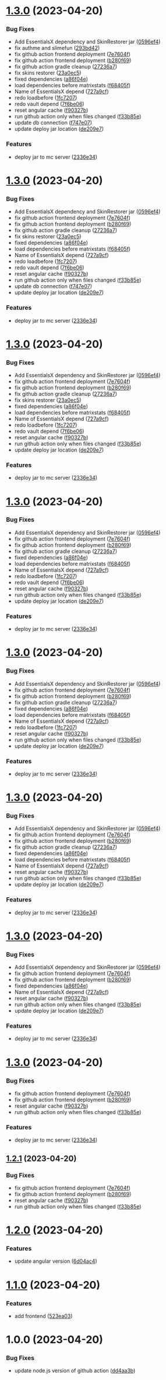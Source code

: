# [1.3.0](https://github.com/TheMatrixNetwork/MatrixStats2/compare/v1.2.0...v1.3.0) (2023-04-20)


### Bug Fixes

* Add EssentialsX dependency and SkinRestorer jar ([0596ef4](https://github.com/TheMatrixNetwork/MatrixStats2/commit/0596ef40b85ad445de85e2b8a359d6171b50a6dc))
* fix authme and slimefun ([293bd42](https://github.com/TheMatrixNetwork/MatrixStats2/commit/293bd42208cb2468b10d30a05a73e77febcdcbcb))
* fix github action frontend deployment ([7e7604f](https://github.com/TheMatrixNetwork/MatrixStats2/commit/7e7604fb5567eb0e9daa9e52abd2dee703a2581d))
* fix github action frontend deployment ([b280f69](https://github.com/TheMatrixNetwork/MatrixStats2/commit/b280f69518ff1264f2200627a8ab2265984aeace))
* fix github action gradle cleanup ([27236a7](https://github.com/TheMatrixNetwork/MatrixStats2/commit/27236a703d460f58f6f145caee7509eea0d18223))
* fix skins restorer ([23a0ec5](https://github.com/TheMatrixNetwork/MatrixStats2/commit/23a0ec51d788bff168cdea498bcff8960c2a3199))
* fixed dependencies ([a86f04e](https://github.com/TheMatrixNetwork/MatrixStats2/commit/a86f04e465d63a0a2738fc51b7b141822962dc62))
* load dependencies before matrixstats ([f68405f](https://github.com/TheMatrixNetwork/MatrixStats2/commit/f68405ffdf67573b275ae04e6b5d3bd01a57577a))
* Name of EssentialsX depend ([727a9cf](https://github.com/TheMatrixNetwork/MatrixStats2/commit/727a9cf0e2fa6935a1080eb913515fe24a88b833))
* redo loadbefore ([1fc7207](https://github.com/TheMatrixNetwork/MatrixStats2/commit/1fc7207d664c3bc221fb0028bcd605902ac23193))
* redo vault depend ([7f6be06](https://github.com/TheMatrixNetwork/MatrixStats2/commit/7f6be067f0176a330922b33871b4577ce6630b75))
* reset angular cache ([f90327b](https://github.com/TheMatrixNetwork/MatrixStats2/commit/f90327b6d4d2c835af2486c4c8da8c7c7f77f34e))
* run github action only when files changed ([f33b85e](https://github.com/TheMatrixNetwork/MatrixStats2/commit/f33b85ebe15e5dde7cc65f2befcb6e3d451f9188))
* update db connection ([f747e07](https://github.com/TheMatrixNetwork/MatrixStats2/commit/f747e074fefb743b4d3f335e6a2698138979ebc6))
* update deploy jar location ([de209e7](https://github.com/TheMatrixNetwork/MatrixStats2/commit/de209e7f7cdbeeed75dd91c2bc51ea6c608dbb14))


### Features

* deploy jar to mc server ([2336e34](https://github.com/TheMatrixNetwork/MatrixStats2/commit/2336e3421159d050174f4eebae31dc37b0223923))

# [1.3.0](https://github.com/TheMatrixNetwork/MatrixStats2/compare/v1.2.0...v1.3.0) (2023-04-20)


### Bug Fixes

* Add EssentialsX dependency and SkinRestorer jar ([0596ef4](https://github.com/TheMatrixNetwork/MatrixStats2/commit/0596ef40b85ad445de85e2b8a359d6171b50a6dc))
* fix github action frontend deployment ([7e7604f](https://github.com/TheMatrixNetwork/MatrixStats2/commit/7e7604fb5567eb0e9daa9e52abd2dee703a2581d))
* fix github action frontend deployment ([b280f69](https://github.com/TheMatrixNetwork/MatrixStats2/commit/b280f69518ff1264f2200627a8ab2265984aeace))
* fix github action gradle cleanup ([27236a7](https://github.com/TheMatrixNetwork/MatrixStats2/commit/27236a703d460f58f6f145caee7509eea0d18223))
* fix skins restorer ([23a0ec5](https://github.com/TheMatrixNetwork/MatrixStats2/commit/23a0ec51d788bff168cdea498bcff8960c2a3199))
* fixed dependencies ([a86f04e](https://github.com/TheMatrixNetwork/MatrixStats2/commit/a86f04e465d63a0a2738fc51b7b141822962dc62))
* load dependencies before matrixstats ([f68405f](https://github.com/TheMatrixNetwork/MatrixStats2/commit/f68405ffdf67573b275ae04e6b5d3bd01a57577a))
* Name of EssentialsX depend ([727a9cf](https://github.com/TheMatrixNetwork/MatrixStats2/commit/727a9cf0e2fa6935a1080eb913515fe24a88b833))
* redo loadbefore ([1fc7207](https://github.com/TheMatrixNetwork/MatrixStats2/commit/1fc7207d664c3bc221fb0028bcd605902ac23193))
* redo vault depend ([7f6be06](https://github.com/TheMatrixNetwork/MatrixStats2/commit/7f6be067f0176a330922b33871b4577ce6630b75))
* reset angular cache ([f90327b](https://github.com/TheMatrixNetwork/MatrixStats2/commit/f90327b6d4d2c835af2486c4c8da8c7c7f77f34e))
* run github action only when files changed ([f33b85e](https://github.com/TheMatrixNetwork/MatrixStats2/commit/f33b85ebe15e5dde7cc65f2befcb6e3d451f9188))
* update db connection ([f747e07](https://github.com/TheMatrixNetwork/MatrixStats2/commit/f747e074fefb743b4d3f335e6a2698138979ebc6))
* update deploy jar location ([de209e7](https://github.com/TheMatrixNetwork/MatrixStats2/commit/de209e7f7cdbeeed75dd91c2bc51ea6c608dbb14))


### Features

* deploy jar to mc server ([2336e34](https://github.com/TheMatrixNetwork/MatrixStats2/commit/2336e3421159d050174f4eebae31dc37b0223923))

# [1.3.0](https://github.com/TheMatrixNetwork/MatrixStats2/compare/v1.2.0...v1.3.0) (2023-04-20)


### Bug Fixes

* Add EssentialsX dependency and SkinRestorer jar ([0596ef4](https://github.com/TheMatrixNetwork/MatrixStats2/commit/0596ef40b85ad445de85e2b8a359d6171b50a6dc))
* fix github action frontend deployment ([7e7604f](https://github.com/TheMatrixNetwork/MatrixStats2/commit/7e7604fb5567eb0e9daa9e52abd2dee703a2581d))
* fix github action frontend deployment ([b280f69](https://github.com/TheMatrixNetwork/MatrixStats2/commit/b280f69518ff1264f2200627a8ab2265984aeace))
* fix github action gradle cleanup ([27236a7](https://github.com/TheMatrixNetwork/MatrixStats2/commit/27236a703d460f58f6f145caee7509eea0d18223))
* fix skins restorer ([23a0ec5](https://github.com/TheMatrixNetwork/MatrixStats2/commit/23a0ec51d788bff168cdea498bcff8960c2a3199))
* fixed dependencies ([a86f04e](https://github.com/TheMatrixNetwork/MatrixStats2/commit/a86f04e465d63a0a2738fc51b7b141822962dc62))
* load dependencies before matrixstats ([f68405f](https://github.com/TheMatrixNetwork/MatrixStats2/commit/f68405ffdf67573b275ae04e6b5d3bd01a57577a))
* Name of EssentialsX depend ([727a9cf](https://github.com/TheMatrixNetwork/MatrixStats2/commit/727a9cf0e2fa6935a1080eb913515fe24a88b833))
* redo loadbefore ([1fc7207](https://github.com/TheMatrixNetwork/MatrixStats2/commit/1fc7207d664c3bc221fb0028bcd605902ac23193))
* redo vault depend ([7f6be06](https://github.com/TheMatrixNetwork/MatrixStats2/commit/7f6be067f0176a330922b33871b4577ce6630b75))
* reset angular cache ([f90327b](https://github.com/TheMatrixNetwork/MatrixStats2/commit/f90327b6d4d2c835af2486c4c8da8c7c7f77f34e))
* run github action only when files changed ([f33b85e](https://github.com/TheMatrixNetwork/MatrixStats2/commit/f33b85ebe15e5dde7cc65f2befcb6e3d451f9188))
* update deploy jar location ([de209e7](https://github.com/TheMatrixNetwork/MatrixStats2/commit/de209e7f7cdbeeed75dd91c2bc51ea6c608dbb14))


### Features

* deploy jar to mc server ([2336e34](https://github.com/TheMatrixNetwork/MatrixStats2/commit/2336e3421159d050174f4eebae31dc37b0223923))

# [1.3.0](https://github.com/TheMatrixNetwork/MatrixStats2/compare/v1.2.0...v1.3.0) (2023-04-20)


### Bug Fixes

* Add EssentialsX dependency and SkinRestorer jar ([0596ef4](https://github.com/TheMatrixNetwork/MatrixStats2/commit/0596ef40b85ad445de85e2b8a359d6171b50a6dc))
* fix github action frontend deployment ([7e7604f](https://github.com/TheMatrixNetwork/MatrixStats2/commit/7e7604fb5567eb0e9daa9e52abd2dee703a2581d))
* fix github action frontend deployment ([b280f69](https://github.com/TheMatrixNetwork/MatrixStats2/commit/b280f69518ff1264f2200627a8ab2265984aeace))
* fix github action gradle cleanup ([27236a7](https://github.com/TheMatrixNetwork/MatrixStats2/commit/27236a703d460f58f6f145caee7509eea0d18223))
* fixed dependencies ([a86f04e](https://github.com/TheMatrixNetwork/MatrixStats2/commit/a86f04e465d63a0a2738fc51b7b141822962dc62))
* load dependencies before matrixstats ([f68405f](https://github.com/TheMatrixNetwork/MatrixStats2/commit/f68405ffdf67573b275ae04e6b5d3bd01a57577a))
* Name of EssentialsX depend ([727a9cf](https://github.com/TheMatrixNetwork/MatrixStats2/commit/727a9cf0e2fa6935a1080eb913515fe24a88b833))
* redo loadbefore ([1fc7207](https://github.com/TheMatrixNetwork/MatrixStats2/commit/1fc7207d664c3bc221fb0028bcd605902ac23193))
* redo vault depend ([7f6be06](https://github.com/TheMatrixNetwork/MatrixStats2/commit/7f6be067f0176a330922b33871b4577ce6630b75))
* reset angular cache ([f90327b](https://github.com/TheMatrixNetwork/MatrixStats2/commit/f90327b6d4d2c835af2486c4c8da8c7c7f77f34e))
* run github action only when files changed ([f33b85e](https://github.com/TheMatrixNetwork/MatrixStats2/commit/f33b85ebe15e5dde7cc65f2befcb6e3d451f9188))
* update deploy jar location ([de209e7](https://github.com/TheMatrixNetwork/MatrixStats2/commit/de209e7f7cdbeeed75dd91c2bc51ea6c608dbb14))


### Features

* deploy jar to mc server ([2336e34](https://github.com/TheMatrixNetwork/MatrixStats2/commit/2336e3421159d050174f4eebae31dc37b0223923))

# [1.3.0](https://github.com/TheMatrixNetwork/MatrixStats2/compare/v1.2.0...v1.3.0) (2023-04-20)


### Bug Fixes

* Add EssentialsX dependency and SkinRestorer jar ([0596ef4](https://github.com/TheMatrixNetwork/MatrixStats2/commit/0596ef40b85ad445de85e2b8a359d6171b50a6dc))
* fix github action frontend deployment ([7e7604f](https://github.com/TheMatrixNetwork/MatrixStats2/commit/7e7604fb5567eb0e9daa9e52abd2dee703a2581d))
* fix github action frontend deployment ([b280f69](https://github.com/TheMatrixNetwork/MatrixStats2/commit/b280f69518ff1264f2200627a8ab2265984aeace))
* fix github action gradle cleanup ([27236a7](https://github.com/TheMatrixNetwork/MatrixStats2/commit/27236a703d460f58f6f145caee7509eea0d18223))
* fixed dependencies ([a86f04e](https://github.com/TheMatrixNetwork/MatrixStats2/commit/a86f04e465d63a0a2738fc51b7b141822962dc62))
* load dependencies before matrixstats ([f68405f](https://github.com/TheMatrixNetwork/MatrixStats2/commit/f68405ffdf67573b275ae04e6b5d3bd01a57577a))
* Name of EssentialsX depend ([727a9cf](https://github.com/TheMatrixNetwork/MatrixStats2/commit/727a9cf0e2fa6935a1080eb913515fe24a88b833))
* redo loadbefore ([1fc7207](https://github.com/TheMatrixNetwork/MatrixStats2/commit/1fc7207d664c3bc221fb0028bcd605902ac23193))
* reset angular cache ([f90327b](https://github.com/TheMatrixNetwork/MatrixStats2/commit/f90327b6d4d2c835af2486c4c8da8c7c7f77f34e))
* run github action only when files changed ([f33b85e](https://github.com/TheMatrixNetwork/MatrixStats2/commit/f33b85ebe15e5dde7cc65f2befcb6e3d451f9188))
* update deploy jar location ([de209e7](https://github.com/TheMatrixNetwork/MatrixStats2/commit/de209e7f7cdbeeed75dd91c2bc51ea6c608dbb14))


### Features

* deploy jar to mc server ([2336e34](https://github.com/TheMatrixNetwork/MatrixStats2/commit/2336e3421159d050174f4eebae31dc37b0223923))

# [1.3.0](https://github.com/TheMatrixNetwork/MatrixStats2/compare/v1.2.0...v1.3.0) (2023-04-20)


### Bug Fixes

* Add EssentialsX dependency and SkinRestorer jar ([0596ef4](https://github.com/TheMatrixNetwork/MatrixStats2/commit/0596ef40b85ad445de85e2b8a359d6171b50a6dc))
* fix github action frontend deployment ([7e7604f](https://github.com/TheMatrixNetwork/MatrixStats2/commit/7e7604fb5567eb0e9daa9e52abd2dee703a2581d))
* fix github action frontend deployment ([b280f69](https://github.com/TheMatrixNetwork/MatrixStats2/commit/b280f69518ff1264f2200627a8ab2265984aeace))
* fix github action gradle cleanup ([27236a7](https://github.com/TheMatrixNetwork/MatrixStats2/commit/27236a703d460f58f6f145caee7509eea0d18223))
* fixed dependencies ([a86f04e](https://github.com/TheMatrixNetwork/MatrixStats2/commit/a86f04e465d63a0a2738fc51b7b141822962dc62))
* load dependencies before matrixstats ([f68405f](https://github.com/TheMatrixNetwork/MatrixStats2/commit/f68405ffdf67573b275ae04e6b5d3bd01a57577a))
* Name of EssentialsX depend ([727a9cf](https://github.com/TheMatrixNetwork/MatrixStats2/commit/727a9cf0e2fa6935a1080eb913515fe24a88b833))
* reset angular cache ([f90327b](https://github.com/TheMatrixNetwork/MatrixStats2/commit/f90327b6d4d2c835af2486c4c8da8c7c7f77f34e))
* run github action only when files changed ([f33b85e](https://github.com/TheMatrixNetwork/MatrixStats2/commit/f33b85ebe15e5dde7cc65f2befcb6e3d451f9188))
* update deploy jar location ([de209e7](https://github.com/TheMatrixNetwork/MatrixStats2/commit/de209e7f7cdbeeed75dd91c2bc51ea6c608dbb14))


### Features

* deploy jar to mc server ([2336e34](https://github.com/TheMatrixNetwork/MatrixStats2/commit/2336e3421159d050174f4eebae31dc37b0223923))

# [1.3.0](https://github.com/TheMatrixNetwork/MatrixStats2/compare/v1.2.0...v1.3.0) (2023-04-20)


### Bug Fixes

* Add EssentialsX dependency and SkinRestorer jar ([0596ef4](https://github.com/TheMatrixNetwork/MatrixStats2/commit/0596ef40b85ad445de85e2b8a359d6171b50a6dc))
* fix github action frontend deployment ([7e7604f](https://github.com/TheMatrixNetwork/MatrixStats2/commit/7e7604fb5567eb0e9daa9e52abd2dee703a2581d))
* fix github action frontend deployment ([b280f69](https://github.com/TheMatrixNetwork/MatrixStats2/commit/b280f69518ff1264f2200627a8ab2265984aeace))
* fixed dependencies ([a86f04e](https://github.com/TheMatrixNetwork/MatrixStats2/commit/a86f04e465d63a0a2738fc51b7b141822962dc62))
* Name of EssentialsX depend ([727a9cf](https://github.com/TheMatrixNetwork/MatrixStats2/commit/727a9cf0e2fa6935a1080eb913515fe24a88b833))
* reset angular cache ([f90327b](https://github.com/TheMatrixNetwork/MatrixStats2/commit/f90327b6d4d2c835af2486c4c8da8c7c7f77f34e))
* run github action only when files changed ([f33b85e](https://github.com/TheMatrixNetwork/MatrixStats2/commit/f33b85ebe15e5dde7cc65f2befcb6e3d451f9188))
* update deploy jar location ([de209e7](https://github.com/TheMatrixNetwork/MatrixStats2/commit/de209e7f7cdbeeed75dd91c2bc51ea6c608dbb14))


### Features

* deploy jar to mc server ([2336e34](https://github.com/TheMatrixNetwork/MatrixStats2/commit/2336e3421159d050174f4eebae31dc37b0223923))

# [1.3.0](https://github.com/TheMatrixNetwork/MatrixStats2/compare/v1.2.0...v1.3.0) (2023-04-20)


### Bug Fixes

* fix github action frontend deployment ([7e7604f](https://github.com/TheMatrixNetwork/MatrixStats2/commit/7e7604fb5567eb0e9daa9e52abd2dee703a2581d))
* fix github action frontend deployment ([b280f69](https://github.com/TheMatrixNetwork/MatrixStats2/commit/b280f69518ff1264f2200627a8ab2265984aeace))
* reset angular cache ([f90327b](https://github.com/TheMatrixNetwork/MatrixStats2/commit/f90327b6d4d2c835af2486c4c8da8c7c7f77f34e))
* run github action only when files changed ([f33b85e](https://github.com/TheMatrixNetwork/MatrixStats2/commit/f33b85ebe15e5dde7cc65f2befcb6e3d451f9188))


### Features

* deploy jar to mc server ([2336e34](https://github.com/TheMatrixNetwork/MatrixStats2/commit/2336e3421159d050174f4eebae31dc37b0223923))

## [1.2.1](https://github.com/TheMatrixNetwork/MatrixStats2/compare/v1.2.0...v1.2.1) (2023-04-20)


### Bug Fixes

* fix github action frontend deployment ([7e7604f](https://github.com/TheMatrixNetwork/MatrixStats2/commit/7e7604fb5567eb0e9daa9e52abd2dee703a2581d))
* fix github action frontend deployment ([b280f69](https://github.com/TheMatrixNetwork/MatrixStats2/commit/b280f69518ff1264f2200627a8ab2265984aeace))
* reset angular cache ([f90327b](https://github.com/TheMatrixNetwork/MatrixStats2/commit/f90327b6d4d2c835af2486c4c8da8c7c7f77f34e))
* run github action only when files changed ([f33b85e](https://github.com/TheMatrixNetwork/MatrixStats2/commit/f33b85ebe15e5dde7cc65f2befcb6e3d451f9188))

# [1.2.0](https://github.com/TheMatrixNetwork/MatrixStats2/compare/v1.1.0...v1.2.0) (2023-04-20)


### Features

* update angular version ([6d04ac4](https://github.com/TheMatrixNetwork/MatrixStats2/commit/6d04ac4c29a43eed9ba11497a3b21e1171cce6f3))

# [1.1.0](https://github.com/TheMatrixNetwork/MatrixStats2/compare/v1.0.0...v1.1.0) (2023-04-20)


### Features

* add frontend ([523ea03](https://github.com/TheMatrixNetwork/MatrixStats2/commit/523ea03e3ef7aae7c9f4c8119b578bb375bcbb99))

# 1.0.0 (2023-04-20)


### Bug Fixes

* update node.js version of github action ([dd4aa3b](https://github.com/TheMatrixNetwork/MatrixStats2/commit/dd4aa3ba594a4df04567590c89ef782e06918d69))
